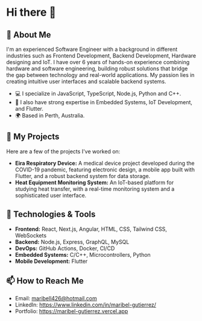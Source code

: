 # Hi there 👋

## 🌟 About Me

I'm an experienced Software Engineer with a background in different industries such as Frontend Development, Backend Development, Hardware designing and IoT. I have over 6 years of hands-on experience combining hardware and software engineering, building robust solutions that bridge the gap between technology and real-world applications. My passion lies in creating intuitive user interfaces and scalable backend systems.

* 💻 I specialize in JavaScript, TypeScript, Node.js, Python and C++.
* 🔧 I also have strong expertise in Embedded Systems, IoT Development, and Flutter.
* 🌍 Based in Perth, Australia.

## 🚀 My Projects

Here are a few of the projects I've worked on:

* **Eira Respiratory Device:** A medical device project developed during the COVID-19 pandemic, featuring electronic design, a mobile app built with Flutter, and a robust backend system for data storage.
* **Heat Equipment Monitoring System:** An IoT-based platform for studying heat transfer, with a real-time monitoring system and a sophisticated user interface.

## 🔧 Technologies & Tools

* **Frontend:** React, Next.js, Angular, HTML, CSS, Tailwind CSS, WebSockets
* **Backend:** Node.js, Express, GraphQL, MySQL
* **DevOps:** GitHub Actions, Docker, CI/CD
* **Embedded Systems:** C/C++, Microcontrollers, Python
* **Mobile Development:** Flutter

## 📫 How to Reach Me

* Email: maribell426@hotmail.com
* LinkedIn: https://www.linkedin.com/in/maribel-gutierrez/
* Portfolio: https://maribel-gutierrez.vercel.app
